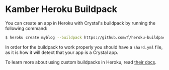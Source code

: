 # Kamber Heroku Buildpack

You can create an app in Heroku with Crystal's buildpack by running the
following command:

```bash
$ heroku create myblog --buildpack https://github.com/f/heroku-buildpack-kamber.git
```

In order for the buildpack to work properly you should have a `shard.yml`
file, as it is how it will detect that your app is a Crystal app.

To learn more about using custom buildpacks in Heroku, read [their docs](https://devcenter.heroku.com/articles/third-party-buildpacks#using-a-custom-buildpack).
